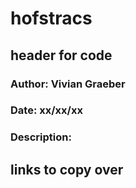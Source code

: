 # hofstracs

## header for code

### Author: Vivian Graeber
### Date: xx/xx/xx
### Description: 

## links to copy over
